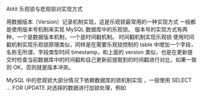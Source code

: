 Atitit 乐观锁与悲观锁对实现方式


用数据版本（Version）记录机制实现，这是乐观锁最常用的一种实现方式
一般都是使用版本号机制来实现 MySQL 数据库中的乐观锁。
版本号的实现方式有两种，一个是数据版本机制，一个是时间戳机制。
时间戳机制实现乐观锁
使用时间戳机制实现乐观锁原理类似，同样是在需要乐观锁控制的 table 中增加一个字段，名称无所谓，字段类型时间 timestamp，和上面的 version 类似，也是在更新提交时检查当前数据库中的时间戳和自己更新前提取到的时间戳进行对比，如果一致则 OK，否则就是版本冲突。



MySQL 中的悲观锁大部分情况下依赖数据库的锁机制实现
，一般使用 SELECT ... FOR UPDATE 对选择的数据进行加锁处理，例如
